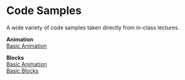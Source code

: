 # Code Samples

A wide variety of code samples taken directly from in-class lectures.

**Animation**  
[Basic Animation](https://github.com/accesscode-2-2/code-samples/blob/master/assets/basic_animation.gif?raw=true)  

**Blocks**  
[Basic Animation](https://github.com/accesscode-2-2/code-samples/blob/master/assets/basic_animation.gif?raw=true)  
[Basic Blocks](https://github.com/accesscode-2-2/code-samples/tree/master/BasicBlocks)
